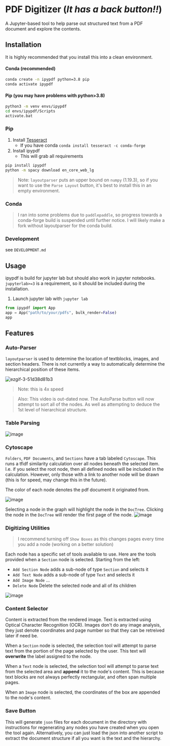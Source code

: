 # PDF Digitizer (_It has a back button!!_)
A Jupyter-based tool to help parse out structured text from a PDF document and explore the contents.

## Installation
It is highly recommended that you install this into a clean environment.

#### Conda (recommended)
```bash
conda create -n ipypdf python=3.8 pip
conda activate ipypdf
```
#### Pip (you may have problems with python>3.8)
```bash
python3 -m venv envs/ipypdf
cd envs/ipypdf/Scripts
activate.bat
```
### Pip
1. Install [Tesseract](https://github.com/tesseract-ocr/tesseract#installing-tesseract)
    * If you have conda `conda install tesseract -c conda-forge`
2. Install ipypdf
    * This will grab all requirements
```bash
pip install ipypdf
python -m spacy download en_core_web_lg
```
> Note: `layoutparser` puts an upper bound on `numpy` (1.19.3), so if you want
to use the `Parse Layout` button, it's best to install this in an empty environment.

### Conda
> I ran into some problems due to `paddlepaddle`, so progress towards a conda-forge build
is suspended until further notice. I will likely make a fork without layoutparser
for the conda build.

### Development
see `DEVELOPMENT.md`

## Usage
ipypdf is build for jupyter lab but should also work in jupyter notebooks.
`jupyterlab>=3` is a requirement, so it should be included during the installation.

1. Launch jupyter lab with `jupyter lab`
```python
from ipypdf import App
app = App("path/to/your/pdfs", bulk_render=False)
app
```

## Features

### Auto-Parser
`layoutparser` is used to determine the location of textblocks, images, and section headers. There is not currently a way to automatically determine the hierarchical position of these items.

![ezgif-3-51d38d81b3](https://user-images.githubusercontent.com/48299585/146793946-6af29c6d-d83c-4437-ac62-b56d2f787da8.gif)

> Note: this is 4x speed

> Also: This video is out-dated now. The AutoParse button will now attempt to sort all of the nodes. As well as attempting to deduce the 1st level of hierarchical structure.

### Table Parsing
![image](https://user-images.githubusercontent.com/48299585/150610905-566d6e33-b2ac-4eed-b4c5-463f1d9e35f2.png)


### Cytoscape
`Folders`, `PDF Documents`, and `Sections` have a tab labeled `Cytoscape`. This runs a tfidf similarity calculation over all nodes beneath the selected item. I.e. if you select the root node, then all defined nodes will be included in the calculation. However, only those with a link to another node will be drawn (this is for speed, may change this in the future).

The color of each node denotes the pdf document it originated from.

![image](https://user-images.githubusercontent.com/48299585/140627461-2685fe18-d918-461c-b678-86ca5f1f6a8e.png)

Selecting a node in the graph will highlight the node in the `DocTree`. Clicking the node in the `DocTree` will render the first page of the node.
![image](https://user-images.githubusercontent.com/48299585/140627583-0afea862-0b85-438c-b8b0-b6361f18d8e3.png)

### Digitizing Utilities
> I recommend turning off `Show Boxes` as this changes pages every time you add a node (working on a better solution)

Each node has a specific set of tools available to use. Here are the tools provided when a `Section` node is selected.
Starting from the left:
 * `Add Section Node` adds a sub-node of type `Section` and selects it
 * `Add Text Node` adds a sub-node of type `Text` and selects it
 * `Add Image Node` ...
 * `Delete Node` Delete the selected node and all of its children

![image](https://user-images.githubusercontent.com/48299585/140627713-2b761376-cf6b-4745-acbf-332ac28c782b.png)

### Content Selector
Content is extracted from the rendered image. Text is extracted using Optical Character Recognition (OCR). Images don't do any image analysis, they just denote coordinates and page number so that they can be retreived later if need be.

When a `Section` node is selected, the selection tool will attempt to parse text from the portion of the page selected by the user. This text will __overwrite__ the label assigned to the node.

When a `Text` node is selected, the selection tool will attempt to parse text from the selected area and __append__ it to the node's content. This is because text blocks are not always perfectly rectangular, and often span multiple pages.

When an `Image` node is selected, the coordinates of the box are appended to the node's content.

### Save Button
This will generate `json` files for each document in the directory with instructions for regenerating any nodes you have created when you open the tool again. Alternatively, you can just load the json into another script to extract the document structure if all you want is the text and the hierarchy.
